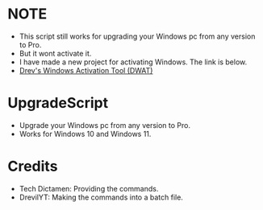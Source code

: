 # NOTE
- This script still works for upgrading your Windows pc from any version to Pro.
- But it wont activate it.
- I have made a new project for activating Windows. The link is below.
- [Drev's Windows Activation Tool (DWAT)](https://github.com/drevilyt/activationscript)

# UpgradeScript
- Upgrade your Windows pc from any version to Pro.
- Works for Windows 10 and Windows 11.

# Credits
- Tech Dictamen: Providing the commands.
- DrevilYT: Making the commands into a batch file.
